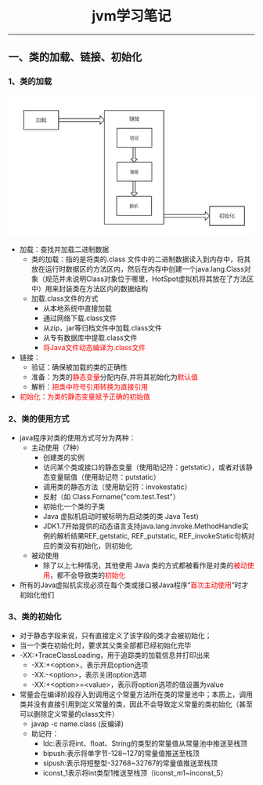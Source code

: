 # <center> jvm学习笔记 </center>
___
## 一、类的加载、链接、初始化
### 1、类的加载

![image](https://raw.githubusercontent.com/CoderHongKong/jvm-study/80e4b0c49b302e7acaf3cba26632777ae37574c6/src/main/resources/img/%E7%B1%BB%E5%8A%A0%E8%BD%BD%20.png)
- 加载：查找并加载二进制数据
	- 类的加载：指的是将类的.class 文件中的二进制数据读入到内存中，将其放在运行时数据区的方法区内，然后在内存中创建一个java.lang.Class对象（规范并未说明Class对象位于哪里，HotSpot虚拟机将其放在了方法区中）用来封装类在方法区内的数据结构
	- 加载.class文件的方式
		- 从本地系统中直接加载
		- 通过网络下载.class文件
		- 从zip，jar等归档文件中加载.class文件
		- 从专有数据库中提取.class文件
		- <font color="red">将Java文件动态编译为.class文件</font> 
- 链接：
    + 验证：确保被加载的类的正确性
    + 准备：为类的<font color="red">静态变量</font>分配内存,并将其初始化为<font color="red">默认值</font>
    + 解析：<font color="red">把类中符号引用转换为直接引用</font>
- <font color="red">初始化：为类的静态变量赋予正确的初始值</font>

### 2、类的使用方式
- java程序对类的使用方式可分为两种：
	+ 主动使用（7种）
		- 创建类的实例
		- 访问某个类或接口的静态变量（使用助记符：getstatic），或者对该静态变量赋值（使用助记符：putstatic）
		- 调用类的静态方法（使用助记符：invokestatic）
		- 反射（如 Class.Forname("com.test.Test"）
		- 初始化一个类的子类
		- Java 虚拟机启动时被标明为启动类的类 Java Test)
		- JDK1.7开始提供的动态语言支持java.lang.invoke.MethodHandle实例的解析结果REF\_getstatic, REF\_putstatic, REF\_invokeStatic句柄对应的类没有初始化，则初始化
	+ 被动使用
		- 除了以上七种情况，其他使用 Java 类的方式都被看作是对类的<font color="red">被动使用</font>，都不会导致类的<font color="red">初始化</font>
- 所有的Java虚拟机实现必须在每个类或接口被Java程序“<font color="red">首次主动使用</font>”时才初始化他们


### 3、类的初始化
- 对于静态字段来说，只有直接定义了该字段的类才会被初始化；
- 当一个类在初始化时，要求其父类全部都已经初始化完毕
- -XX:+TraceClassLoading，用于追踪类的加载信息并打印出来
	- -XX:+\<option>，表示开启option选项	
	- -XX:-\<option>，表示关闭option选项
	- -XX:+\<option>=\<value>，表示将option选项的值设置为value
- 常量会在编译阶段存入到调用这个常量方法所在类的常量池中；本质上，调用类并没有直接引用到定义常量的类，因此不会导致定义常量的类初始化（甚至可以删除定义常量的class文件）
	- javap -c name.class (反编译) 	
	- 助记符：
 		- ldc:表示将int、float、String的类型的常量值从常量池中推送至栈顶
 		- bipush:表示将单字节-128~127的常量值推送至栈顶
		- sipush:表示将短整型-32768~32767的常量值推送至栈顶
		- iconst_1表示将int类型1推送至栈顶（iconst_m1~inconst_5）





















